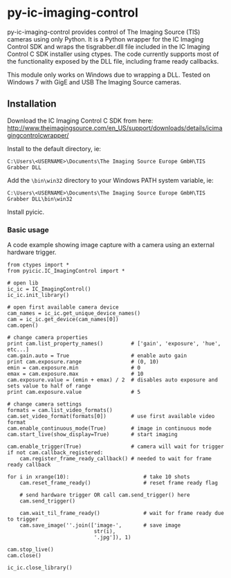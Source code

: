 # py-ic-imaging-control

py-ic-imaging-control provides control of The Imaging Source (TIS) cameras using only Python. It is a Python wrapper for the IC Imaging Control SDK and wraps the tisgrabber.dll file included in the IC Imaging Control C SDK installer using ctypes. The code currently supports most of the functionality exposed by the DLL file, including frame ready callbacks.

This module only works on Windows due to wrapping a DLL. Tested on Windows 7 with GigE and USB The Imaging Source cameras.

## Installation

Download the IC Imaging Control C SDK from here: http://www.theimagingsource.com/en_US/support/downloads/details/icimagingcontrolcwrapper/

Install to the default directory, ie:

`C:\Users\<USERNAME>\Documents\The Imaging Source Europe GmbH\TIS Grabber DLL`

Add the `\bin\win32` directory to your Windows PATH system variable, ie:

`C:\Users\<USERNAME>\Documents\The Imaging Source Europe GmbH\TIS Grabber DLL\bin\win32`

Install pyicic.

### Basic usage

A code example showing image capture with a camera using an external hardware trigger.

    from ctypes import *
    from pyicic.IC_ImagingControl import *
    
    # open lib
    ic_ic = IC_ImagingControl()
    ic_ic.init_library()

    # open first available camera device
    cam_names = ic_ic.get_unique_device_names()
    cam = ic_ic.get_device(cam_names[0])
    cam.open()

    # change camera properties
    print cam.list_property_names()         # ['gain', 'exposure', 'hue', etc...]
    cam.gain.auto = True                    # enable auto gain
    print cam.exposure.range                # (0, 10)
    emin = cam.exposure.min                 # 0
    emax = cam.exposure.max                 # 10
    cam.exposure.value = (emin + emax) / 2  # disables auto exposure and sets value to half of range
    print cam.exposure.value                # 5
    
    # change camera settings
    formats = cam.list_video_formats()
    cam.set_video_format(formats[0])        # use first available video format
    cam.enable_continuous_mode(True)        # image in continuous mode
    cam.start_live(show_display=True)       # start imaging
    
    cam.enable_trigger(True)                # camera will wait for trigger
    if not cam.callback_registered:
        cam.register_frame_ready_callback() # needed to wait for frame ready callback
    
    for i in xrange(10):                        # take 10 shots
        cam.reset_frame_ready()                 # reset frame ready flag
        
        # send hardware trigger OR call cam.send_trigger() here
        cam.send_trigger()
        
        cam.wait_til_frame_ready()              # wait for frame ready due to trigger
        cam.save_image(''.join(['image-',       # save image
                                str(i),
                                '.jpg']), 1)
    
    cam.stop_live()
    cam.close()

    ic_ic.close_library()
    
